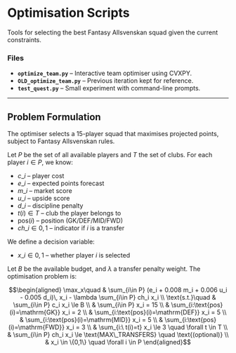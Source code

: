 # Optimisation Scripts

Tools for selecting the best Fantasy Allsvenskan squad given the current constraints.

### Files

* **`optimize_team.py`** – Interactive team optimiser using CVXPY.
* **`OLD_optimize_team.py`** – Previous iteration kept for reference.
* **`test_quest.py`** – Small experiment with command-line prompts.

---

## Problem Formulation

The optimiser selects a 15-player squad that maximises projected points, subject to Fantasy Allsvenskan rules.

Let $P$ be the set of all available players and $T$ the set of clubs. For each player $i \in P$, we know:

* $c\_i$ – player cost
* $e\_i$ – expected points forecast
* $m\_i$ – market score
* $u\_i$ – upside score
* $d\_i$ – discipline penalty
* $t(i) \in T$ – club the player belongs to
* $\text{pos}(i)$ – position (GK/DEF/MID/FWD)
* $ch\_i \in {0, 1}$ – indicator if $i$ is a transfer

We define a decision variable:

* $x\_i \in {0, 1}$ – whether player $i$ is selected

Let $B$ be the available budget, and $\lambda$ a transfer penalty weight. The optimisation problem is:

```math
\begin{aligned}
\max_x\quad & \sum_{i\in P} (e_i + 0.008 m_i + 0.006 u_i - 0.005 d_i)\, x_i 
             - \lambda \sum_{i\in P} ch_i x_i \\
\text{s.t.}\quad 
            & \sum_{i\in P} c_i x_i \le B \\
            & \sum_{i\in P} x_i = 15 \\
            & \sum_{i:\text{pos}(i)=\mathrm{GK}} x_i = 2 \\
            & \sum_{i:\text{pos}(i)=\mathrm{DEF}} x_i = 5 \\
            & \sum_{i:\text{pos}(i)=\mathrm{MID}} x_i = 5 \\
            & \sum_{i:\text{pos}(i)=\mathrm{FWD}} x_i = 3 \\
            & \sum_{i:\ t(i)=t} x_i \le 3 \quad \forall t \in T \\
            & \sum_{i\in P} ch_i x_i \le \text{MAX\_TRANSFERS} \quad \text{(optional)} \\
            & x_i \in \{0,1\} \quad \forall i \in P
\end{aligned}
```
